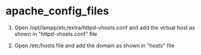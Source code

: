 # apache_config_files

1) Open /opt/lampp/etc/extra/httpd-vhosts.conf and add the virtual host as shown in "httpd-vhosts.conf" file

2) Open /etc/hosts file and add the domain as shown in "hosts" file

